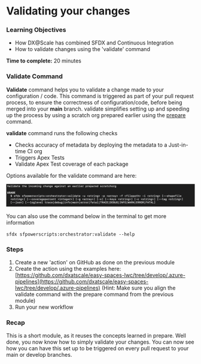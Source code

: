 # Validating your changes

### **Learning Objectives**

* How DX@Scale has combined SFDX and Continuous Integration 
* How to validate changes using the 'validate' command 

**Time to complete:** 20 minutes

### Validate Command

**Validate** command helps you to validate a change made to your configuration / code. This command is triggered as part of your pull request process, to ensure the correctness of configuration/code, before being merged into your **main** branch. validate simplifies setting up and speeding up the process by using a scratch org prepared earlier using the [prepare ](scratch-org-pooling-part-2-prepare.md)command.

**validate** command runs the following checks

* Checks accuracy of metadata by deploying the metadata to a Just-in-time CI org
* Triggers Apex Tests
* Validate Apex Test coverage of each package

Options available for the validate command are here: 

![](../.gitbook/assets/image%20%2844%29.png)

You can also use the command below in the terminal to get more information

```text
sfdx sfpowerscripts:orchestrator:validate --help
```

### Steps 

1. Create a new 'action' on GitHub as done on the previous module
2. Create the action using the examples here: [https://github.com/dxatscale/easy-spaces-lwc/tree/develop/.azure-pipelines](https://github.com/dxatscale/easy-spaces-lwc/tree/develop/.azure-pipelines) \(Hint: Make sure you align the validate command with the prepare command from the previous module\)
3. Run your new workflow 

### Recap

This is a short module, as it reuses the concepts learned in prepare. Well done, you now know how to simply validate your changes. You can now see how you can have this set up to be triggered on every pull request to your main or develop branches. 



